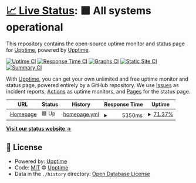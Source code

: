 # [📈 Live Status](https://upptime.github.io/upptime): <!--live status--> **🟩 All systems operational**

This repository contains the open-source uptime monitor and status page for [Upptime](https://upptime.js.org), powered by [Upptime](https://github.com/upptime/upptime).

[![Uptime CI](https://github.com/upptime/upptime/workflows/Uptime%20CI/badge.svg)](https://github.com/upptime/upptime/actions?query=workflow%3A%22Uptime+CI%22)
[![Response Time CI](https://github.com/upptime/upptime/workflows/Response%20Time%20CI/badge.svg)](https://github.com/upptime/upptime/actions?query=workflow%3A%22Response+Time+CI%22)
[![Graphs CI](https://github.com/upptime/upptime/workflows/Graphs%20CI/badge.svg)](https://github.com/upptime/upptime/actions?query=workflow%3A%22Graphs+CI%22)
[![Static Site CI](https://github.com/upptime/upptime/workflows/Static%20Site%20CI/badge.svg)](https://github.com/upptime/upptime/actions?query=workflow%3A%22Static+Site+CI%22)
[![Summary CI](https://github.com/upptime/upptime/workflows/Summary%20CI/badge.svg)](https://github.com/upptime/upptime/actions?query=workflow%3A%22Summary+CI%22)

With [Upptime](https://upptime.js.org), you can get your own unlimited and free uptime monitor and status page, powered entirely by a GitHub repository. We use [Issues](https://github.com/upptime/upptime/issues) as incident reports, [Actions](https://github.com/upptime/upptime/actions) as uptime monitors, and [Pages](https://upptime.github.io/upptime) for the status page.

<!--start: status pages-->
<!-- This summary is generated by Upptime (https://github.com/upptime/upptime) -->
<!-- Do not edit this manually, your changes will be overwritten -->
<!-- prettier-ignore -->
| URL | Status | History | Response Time | Uptime |
| --- | ------ | ------- | ------------- | ------ |
| <img alt="" src="https://icons.duckduckgo.com/ip3/larrychen.tech.ico" height="13"> [Homepage](https://larrychen.tech) | 🟩 Up | [homepage.yml](https://github.com/chendachao/uptime/commits/HEAD/history/homepage.yml) | <details><summary><img alt="Response time graph" src="./graphs/homepage/response-time-week.png" height="20"> 5350ms</summary><br><a href="https://upptime.github.io/upptime/history/homepage"><img alt="Response time 4353" src="https://img.shields.io/endpoint?url=https%3A%2F%2Fraw.githubusercontent.com%2Fchendachao%2Fuptime%2FHEAD%2Fapi%2Fhomepage%2Fresponse-time.json"></a><br><a href="https://upptime.github.io/upptime/history/homepage"><img alt="24-hour response time 5379" src="https://img.shields.io/endpoint?url=https%3A%2F%2Fraw.githubusercontent.com%2Fchendachao%2Fuptime%2FHEAD%2Fapi%2Fhomepage%2Fresponse-time-day.json"></a><br><a href="https://upptime.github.io/upptime/history/homepage"><img alt="7-day response time 5350" src="https://img.shields.io/endpoint?url=https%3A%2F%2Fraw.githubusercontent.com%2Fchendachao%2Fuptime%2FHEAD%2Fapi%2Fhomepage%2Fresponse-time-week.json"></a><br><a href="https://upptime.github.io/upptime/history/homepage"><img alt="30-day response time 5069" src="https://img.shields.io/endpoint?url=https%3A%2F%2Fraw.githubusercontent.com%2Fchendachao%2Fuptime%2FHEAD%2Fapi%2Fhomepage%2Fresponse-time-month.json"></a><br><a href="https://upptime.github.io/upptime/history/homepage"><img alt="1-year response time 4353" src="https://img.shields.io/endpoint?url=https%3A%2F%2Fraw.githubusercontent.com%2Fchendachao%2Fuptime%2FHEAD%2Fapi%2Fhomepage%2Fresponse-time-year.json"></a></details> | <details><summary><a href="https://upptime.github.io/upptime/history/homepage">71.37%</a></summary><a href="https://upptime.github.io/upptime/history/homepage"><img alt="All-time uptime 99.18%" src="https://img.shields.io/endpoint?url=https%3A%2F%2Fraw.githubusercontent.com%2Fchendachao%2Fuptime%2FHEAD%2Fapi%2Fhomepage%2Fuptime.json"></a><br><a href="https://upptime.github.io/upptime/history/homepage"><img alt="24-hour uptime 67.83%" src="https://img.shields.io/endpoint?url=https%3A%2F%2Fraw.githubusercontent.com%2Fchendachao%2Fuptime%2FHEAD%2Fapi%2Fhomepage%2Fuptime-day.json"></a><br><a href="https://upptime.github.io/upptime/history/homepage"><img alt="7-day uptime 71.37%" src="https://img.shields.io/endpoint?url=https%3A%2F%2Fraw.githubusercontent.com%2Fchendachao%2Fuptime%2FHEAD%2Fapi%2Fhomepage%2Fuptime-week.json"></a><br><a href="https://upptime.github.io/upptime/history/homepage"><img alt="30-day uptime 92.66%" src="https://img.shields.io/endpoint?url=https%3A%2F%2Fraw.githubusercontent.com%2Fchendachao%2Fuptime%2FHEAD%2Fapi%2Fhomepage%2Fuptime-month.json"></a><br><a href="https://upptime.github.io/upptime/history/homepage"><img alt="1-year uptime 99.18%" src="https://img.shields.io/endpoint?url=https%3A%2F%2Fraw.githubusercontent.com%2Fchendachao%2Fuptime%2FHEAD%2Fapi%2Fhomepage%2Fuptime-year.json"></a></details>

<!--end: status pages-->

[**Visit our status website →**](https://upptime.github.io/upptime)

## 📄 License

- Powered by: [Upptime](https://github.com/upptime/upptime)
- Code: [MIT](./LICENSE) © [Upptime](https://upptime.js.org)
- Data in the `./history` directory: [Open Database License](https://opendatacommons.org/licenses/odbl/1-0/)
